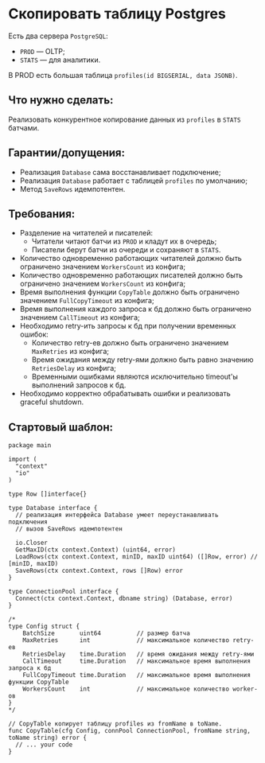 # Скопировать таблицу Postgres

Есть два сервера `PostgreSQL`:
* `PROD` — OLTP;
* `STATS` — для аналитики.

В PROD есть большая таблица `profiles(id BIGSERIAL, data JSONB)`.

## Что нужно сделать: 
Реализовать конкурентное копирование данных из `profiles` в `STATS` батчами.

## Гарантии/допущения:
* Реализация `Database` сама восстанавливает подключение;
* Реализация `Database` работает с таблицей `profiles` по умолчанию;
* Метод `SaveRows` идемпотентен.

## Требования:
* Разделение на читателей и писателей:
    * Читатели читают батчи из `PROD` и кладут их в очередь;
    * Писатели берут батчи из очереди и сохраняют в `STATS`.
* Количество одновременно работающих читателей должно быть ограничено значением `WorkersCount` из конфига;
* Количество одновременно работающих писателей должно быть ограничено значением `WorkersCount` из конфига;
* Время выполнения функции `CopyTable` должно быть ограничено значением `FullCopyTimeout` из конфига;
* Время выполнения каждого запроса к бд должно быть ограничено значением `CallTimeout` из конфига;
* Необходимо retry-ить запросы к бд при получении временных ошибок:
    * Количество retry-ев должно быть ограничено значением `MaxRetries` из конфига;
    * Время ожидания между retry-ями должно быть равно значению `RetriesDelay` из конфига;
    * Временными ошибками являются исключительно timeout'ы выполнений запросов к бд.
* Необходимо корректно обрабатывать ошибки и реализовать graceful shutdown.

## Стартовый шаблон:
```golang
package main

import (
  "context"
  "io"
)

type Row []interface{}

type Database interface {
  // реализация интерфейса Database умеет переустанавливать подключения
  // вызов SaveRows идемпотентен

  io.Closer
  GetMaxID(ctx context.Context) (uint64, error)
  LoadRows(ctx context.Context, minID, maxID uint64) ([]Row, error) // [minID, maxID)
  SaveRows(ctx context.Context, rows []Row) error
}

type ConnectionPool interface {
  Connect(ctx context.Context, dbname string) (Database, error)
}

/*
type Config struct {
	BatchSize       uint64 			// размер батча
	MaxRetries      int 			// максимальное количество retry-ев
	RetriesDelay    time.Duration 	// время ожидания между retry-ями
	CallTimeout     time.Duration 	// максимальное время выполнения запроса к бд
	FullCopyTimeout time.Duration 	// максимальное время выполнения функции CopyTable
	WorkersCount    int 			// максимальное количество worker-ов
}
*/

// CopyTable копирует таблицу profiles из fromName в toName.
func CopyTable(cfg Config, connPool ConnectionPool, fromName string, toName string) error {
  // ... your code
}

```
